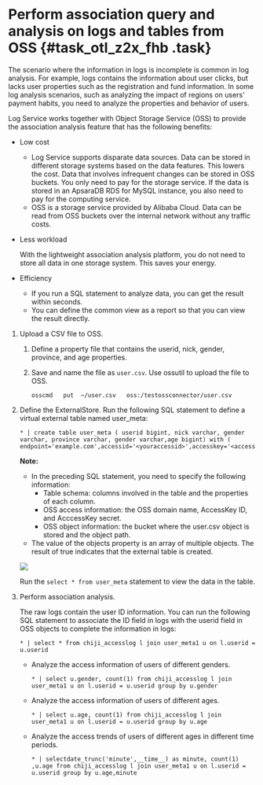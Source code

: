 # Perform association query and analysis on logs and tables from OSS {#task_otl_z2x_fhb .task}

The scenario where the information in logs is incomplete is common in log analysis. For example, logs contains the information about user clicks, but lacks user properties such as the registration and fund information. In some log analysis scenarios, such as analyzing the impact of regions on users' payment habits, you need to analyze the properties and behavior of users.

Log Service works together with Object Storage Service \(OSS\) to provide the association analysis feature that has the following benefits:

-   Low cost
    -   Log Service supports disparate data sources. Data can be stored in different storage systems based on the data features. This lowers the cost. Data that involves infrequent changes can be stored in OSS buckets. You only need to pay for the storage service. If the data is stored in an ApsaraDB RDS for MySQL instance, you also need to pay for the computing service.
    -   OSS is a storage service provided by Alibaba Cloud. Data can be read from OSS buckets over the internal network without any traffic costs.
-   Less workload

    With the lightweight association analysis platform, you do not need to store all data in one storage system. This saves your energy.

-   Efficiency
    -   If you run a SQL statement to analyze data, you can get the result within seconds.
    -   You can define the common view as a report so that you can view the result directly.

1.  Upload a CSV file to OSS. 
    1.  Define a property file that contains the userid, nick, gender, province, and age properties.
    2.  Save and name the file as `user.csv`. Use ossutil to upload the file to OSS.

        ``` {#codeblock_8lt_r41_hbz}
        osscmd   put  ~/user.csv   oss:/testossconnector/user.csv
        ```

2.  Define the ExternalStore. Run the following SQL statement to define a virtual external table named user\_meta:

    ``` {#codeblock_sce_l3u_cyc}
    * | create table user_meta ( userid bigint, nick varchar, gender varchar, province varchar, gender varchar,age bigint) with ( endpoint='example.com',accessid='<youraccessid>',accesskey='<accesskey>',bucket='testossconnector',objects=ARRAY['user.csv'],type='oss')
    ```

    **Note:** 

    -   In the preceding SQL statement, you need to specify the following information:
        -   Table schema: columns involved in the table and the properties of each column.
        -   OSS access information: the OSS domain name, AccessKey ID, and AcccessKey secret.
        -   OSS object information: the bucket where the user.csv object is stored and the object path.
    -   The value of the objects property is an array of multiple objects.
    The result of true indicates that the external table is created.

    ![](http://static-aliyun-doc.oss-cn-hangzhou.aliyuncs.com/assets/img/149429/156894967841543_en-US.png)

    Run the `select * from user_meta` statement to view the data in the table.

3.  Perform association analysis. 

    The raw logs contain the user ID information. You can run the following SQL statement to associate the ID field in logs with the userid field in OSS objects to complete the information in logs:

    ``` {#codeblock_cde_s6f_zan}
    * | select * from chiji_accesslog l join user_meta1 u on l.userid = u.userid
    ```

    -   Analyze the access information of users of different genders.

        ``` {#codeblock_7qa_hc6_fvk}
        * | select u.gender, count(1) from chiji_accesslog l join user_meta1 u on l.userid = u.userid group by u.gender
        ```

    -   Analyze the access information of users of different ages.

        ``` {#codeblock_cr3_c0a_isr}
        * | select u.age, count(1) from chiji_accesslog l join user_meta1 u on l.userid = u.userid group by u.age
        ```

    -   Analyze the access trends of users of different ages in different time periods.

        ``` {#codeblock_511_9qw_1am}
        * | selectdate_trunc('minute',__time__) as minute, count(1) ,u.age from chiji_accesslog l join user_meta1 u on l.userid = u.userid group by u.age,minute
        ```


